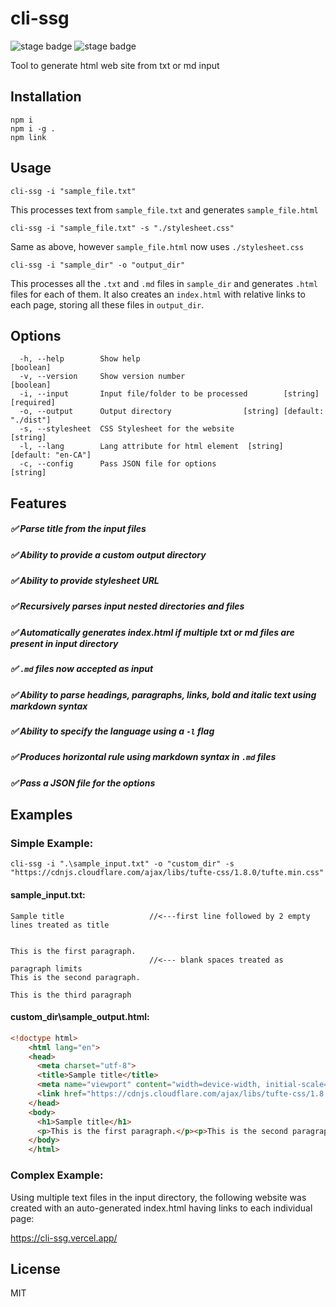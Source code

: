 # cli-ssg

![stage badge](https://img.shields.io/badge/version-0.1-lightyellow) ![stage badge](https://img.shields.io/badge/license-MIT-green)

Tool to generate html web site from txt or md input

## Installation

```
npm i
npm i -g .
npm link
```

## Usage

```
cli-ssg -i "sample_file.txt"
```
This processes text from <code>sample_file.txt</code> and generates <code>sample_file.html</code>
```
cli-ssg -i "sample_file.txt" -s "./stylesheet.css"
```
Same as above, however <code>sample_file.html</code> now uses <code>./stylesheet.css</code>
```
cli-ssg -i "sample_dir" -o "output_dir"
```
This processes all the <code>.txt</code> and <code>.md</code> files in <code>sample_dir</code> and generates <code>.html</code> files for each of them. It also creates an <code>index.html</code> with relative links to each page, storing all these files in <code>output_dir</code>.

## Options

```
  -h, --help        Show help                                          [boolean]
  -v, --version     Show version number                                [boolean]
  -i, --input       Input file/folder to be processed        [string] [required]
  -o, --output      Output directory                [string] [default: "./dist"]
  -s, --stylesheet  CSS Stylesheet for the website                      [string]
  -l, --lang        Lang attribute for html element  [string] [default: "en-CA"]
  -c, --config      Pass JSON file for options                          [string]
```
## Features
##### :white_check_mark: Parse title from the input files
##### :white_check_mark: Ability to provide a custom output directory
##### :white_check_mark: Ability to provide stylesheet URL
##### :white_check_mark: Recursively parses input nested directories and files
##### :white_check_mark: Automatically generates index.html if multiple txt or md files are present in input directory
##### :white_check_mark: `.md` files now accepted as input
##### :white_check_mark: Ability to parse headings, paragraphs, links, bold and italic text using markdown syntax
##### :white_check_mark: Ability to specify the language using a `-l` flag

##### :white_check_mark: Produces horizontal rule using markdown syntax in `.md` files
##### :white_check_mark: Pass a JSON file for the options

## Examples

### Simple Example:

`cli-ssg -i ".\sample_input.txt" -o "custom_dir" -s "https://cdnjs.cloudflare.com/ajax/libs/tufte-css/1.8.0/tufte.min.css"`

#### sample_input.txt:
```
Sample title                   //<---first line followed by 2 empty lines treated as title


This is the first paragraph.
                               //<--- blank spaces treated as paragraph limits
This is the second paragraph.

This is the third paragraph
```

#### custom_dir\sample_output.html:
```html
<!doctype html>
    <html lang="en">
    <head>
      <meta charset="utf-8">
      <title>Sample title</title>
      <meta name="viewport" content="width=device-width, initial-scale=1">
      <link href="https://cdnjs.cloudflare.com/ajax/libs/tufte-css/1.8.0/tufte.min.css" rel="stylesheet">
    </head>
    <body>
      <h1>Sample title</h1>
      <p>This is the first paragraph.</p><p>This is the second paragraph.</p>
    </body>
    </html>
```

### Complex Example:
Using multiple text files in the input directory, the following website was created with an auto-generated index.html having links to each individual page:

https://cli-ssg.vercel.app/

## License
MIT
  
  
